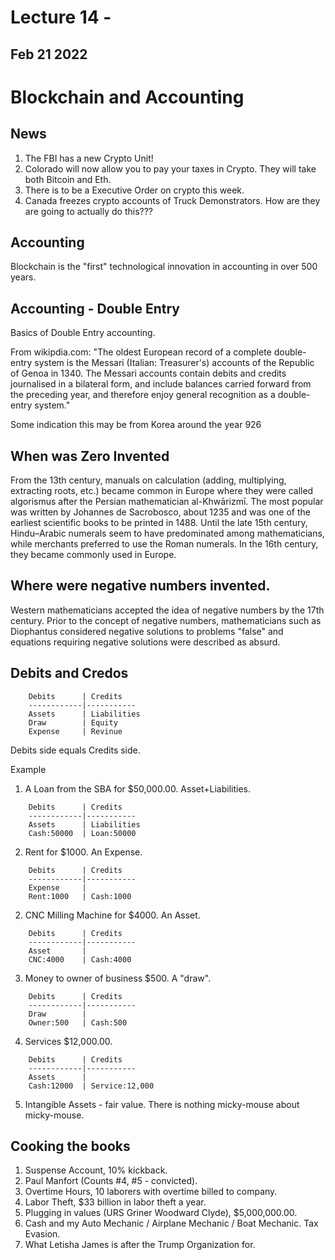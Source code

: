 
<style>
.pagebreak { page-break-before: always; }
.half { height: 200px; }
</style>
<style>
.pagebreak { page-break-before: always; }
.half { height: 200px; }
.markdown-body {
	font-size: 12px;
}
.markdown-body td {
	font-size: 12px;
}
</style>





# Lecture 14 - 

## Feb 21 2022






Blockchain and Accounting
=========================

## News

1. The FBI has a new Crypto Unit!
2. Colorado will now allow you to pay your taxes in Crypto.  They will take both Bitcoin and Eth.
3. There is to be a Executive Order on crypto this week.
4. Canada freezes crypto accounts of Truck Demonstrators.  How are they are going to actually do this???





## Accounting 

Blockchain is the "first" technological innovation in accounting in over 500 years.


## Accounting - Double Entry

Basics of Double Entry accounting.

From wikipdia.com: "The oldest European record of a complete double-entry system is the Messari (Italian: Treasurer's)
accounts of the Republic of Genoa in 1340. The Messari accounts contain debits and credits journalised in a bilateral
form, and include balances carried forward from the preceding year, and therefore enjoy general recognition as a
double-entry system."

Some indication this may be from Korea around the year 926

## When was Zero Invented

From the 13th century, manuals on calculation (adding, multiplying, extracting roots, etc.) became common in Europe
where they were called algorismus after the Persian mathematician al-Khwārizmī. The most popular was written by
Johannes de Sacrobosco, about 1235 and was one of the earliest scientific books to be printed in 1488. Until the late
15th century, Hindu–Arabic numerals seem to have predominated among mathematicians, while merchants preferred to use
the Roman numerals. In the 16th century, they became commonly used in Europe.

## Where were negative numbers invented.

Western mathematicians accepted the idea of negative numbers by the 17th century. Prior to the concept of negative
numbers, mathematicians such as Diophantus considered negative solutions to problems "false" and equations requiring
negative solutions were described as absurd.


## Debits and Credos

```
    Debits      | Credits
    ------------|-----------
    Assets      | Liabilities
    Draw        | Equity
    Expense     | Revinue

```

Debits side equals Credits side.

Example

1. A Loan from the SBA for $50,000.00. Asset+Liabilities.
```
    Debits      | Credits
    ------------|-----------
    Assets      | Liabilities
    Cash:50000  | Loan:50000
```

2. Rent for $1000. An Expense.
```
    Debits      | Credits
    ------------|-----------
    Expense     | 
    Rent:1000   | Cash:1000
```

2. CNC Milling Machine for $4000. An Asset.
```
    Debits      | Credits
    ------------|-----------
    Asset       | 
    CNC:4000    | Cash:4000
```

3. Money to owner of business $500.  A "draw".
```
    Debits      | Credits
    ------------|-----------
    Draw        | 
    Owner:500   | Cash:500
```

4. Services $12,000.00.
```
    Debits      | Credits
    ------------|-----------
    Assets      | 
    Cash:12000  | Service:12,000
```

5. Intangible Assets - fair value.   There is nothing micky-mouse about micky-mouse.



## Cooking the books

1. Suspense Account, 10% kickback.
2. Paul Manfort (Counts #4, #5 - convicted).
3. Overtime Hours, 10 laborers with overtime billed to company.
4. Labor Theft, $33 billion in labor theft a year.
5. Plugging in values (URS Griner Woodward Clyde), $5,000,000.00.
6. Cash and my Auto Mechanic / Airplane Mechanic / Boat Mechanic.  Tax Evasion.
7. What Letisha James is after the Trump Organization for.

